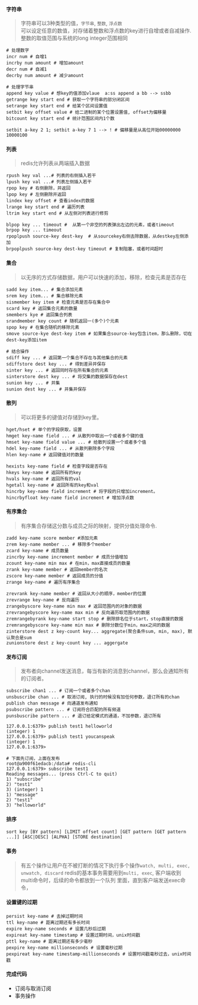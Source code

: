 #### 字符串
> 字符串可以3种类型的值，`字节串`, `整数`, `浮点数`  
> 可以设定任意的数值，对存储着整数和浮点数的key进行自增或者自减操作. 整数的取值范围与系统的long integer范围相同  

```shell script
# 处理数字
incr num # 自增1
incrby num amount # 增加amount
decr num # 自减1
decrby num amount # 减少amount

# 处理字节串
append key value # 想key的值添加vlaue  a:ss append a bb --> ssbb
getrange key start end # 获取一个字符串的部分闭区间
setrange key start end # 给某个区间设置值
setbit key offset value # 给二进制的某个位置设置值, offset为偏移量
bitcount key start end # 统计范围区间内1个数

setbit a-key 2 1; setbit a-key 7 1 --> ! # 偏移量是从高位开始00000000 10000100
```


#### 列表
> redis允许列表从两端插入数据

```shell script
rpush key val ...# 列表的右侧插入若干
lpush key val ...# 列表左侧插入若干
rpop key # 右侧删除，并返回
lpop key # 左侧删除并返回
lindex key offset # 查看index的数据
lrange key start end # 遍历列表
ltrim key start end # 从左侧对列表进行修剪

blpop key ... timeout #  从第一个非空的列表弹出左边的元素，或者timeout
brpop key ... timeout
rpoplpush source-key dest-key  # 从sourcekey右侧去除数据，从destkey左侧添加
brpoplpush source-key dest-key timeout # 复制阻塞，或者时间超时
```

#### 集合
> 以无序的方式存储数据，用户可以快速的添加，移除，检查元素是否存在

```shell script
sadd key item... # 集合添加元素
srem key item... # 集合移除元素
sismember key item # 检查元素是否存在集合中
scard key # 返回集合元素的数量
smembers kye # 返回集合列表
srandmember key count # 随机返回一(多个)个元素
spop key # 在集合随机的移除元素
smove source-kye dest-key item # 如果集合source-key包含item，那么删除，切在dest-key添加item

# 结合操作
sdiff key ... # 返回第一个集合不存在与其他集合的元素
sdiffstore dest key ... # 得到差异并保存
sinter key ... # 返回同时存在所有集合的元素
sinterstore dest key ... # 将交集的数据保存在dest
sunion key ... # 并集
sunion dest key ... # 并集并保存
```

#### 散列
> 可以将更多的键值对存储到key里。

```shell script
hget/hset # 单个的字段获取，设置
hmget key-name field ... # 从散列中取出一个或者多个键的值
hmset key-name field value ... # 给散列设置一个或者多个值
hdel key-name field ... # 从散列删除多个字段
hlen key-name # 返回键值对的数量

hexists key-name field # 检查字段是否存在
hkeys key-name # 返回所有的key
hvals key-name # 返回所有的val
hgetall key-name # 返回所有的key和val
hincrby key-name field increment # 将字段的只增加increment。
hincrbyfloat key-name field increment # 增加浮点数
```

#### 有序集合
> 有序集合存储这分数与成员之际的映射，提供分值处理命令.

```shell script
zadd key-name score member #添加元素
zrem key-name member ... # 移除多个member
zcard key-name # 成员数量
zincrby key-name increment member # 成员分值增加
zcount key-name min max # 在min，max直接成员的数量
zrank key-name member # 返回member的名次
zscore key-name member # 返回成员的分值
zrange key-name # 遍历有序集合

zrevrank key-name member # 返回从大小的顺序，member的位置
zrevrange key-name # 反向遍历
zrangebyscore key-name min max # 返回范围内的对象的数据
zrevrangebyscore key-name max min # 反向遍历取范围内的数据
zremrangebyrank key-name start stop # 删除排名位于start，stop直接的数据
zremrangebyscore key-name min max # 删除分数位于min，max之间的数据
zinterstore dest z key-count key... aggregate(聚合条件sum, min, max), 默认聚合是sum
zunionstore dest z key-count key ... aggergate
```

#### 发布订阅
> 发布者向channel发送消息，每当有新的消息到channel，那么会通知所有的订阅者。

```shell script
subscribe chan1 ... # 订阅一个或者多个chan
unsbuscribe chan ... # 取消订阅, 执行的时候没有加任何参数，退订所有的chan
publish chan message # 向通道发布通知
psubscribe pattern ... # 订阅符合匹配的所有频道
punsbuscribe pattern ... # 退订给定模式的通道，不加参数，退订所有

127.0.0.1:6379> publish test1 helloworld
(integer) 1
127.0.0.1:6379> publish test1 youcanspeak
(integer) 1
127.0.0.1:6379>

# 下面先订阅，上面在发布
root@a900f61edacb:/data# redis-cli
127.0.0.1:6379> subscribe test1
Reading messages... (press Ctrl-C to quit)
1) "subscribe"
2) "test1"
3) (integer) 1
1) "message"  
2) "test1"
3) "helloworld"

```

#### 排序
```shell script
sort key [BY pattern] [LIMIT offset count] [GET pattern [GET pattern ...]] [ASC|DESC] [ALPHA] [STORE destination]
```

#### 事务
> 有五个操作让用户在不被打断的情况下执行多个操作`watch, multi, exec, unwatch, discard`
> redis的基本事务需要用到`multi, exec`, 客户端收到multi命令时，后续的命令都放到一个队列
> 里面，直到客户端发送exec命令，


#### 设置键的过期
```shell script
persist key-name # 去掉过期时间
ttl key-name # 距离过期还有多长时间
expire key-name seconds # 设置几秒后过期
expireat key-name timestamp # 设置过期时间，unix时间戳
pttl key-name # 距离过期还有多少毫秒
pexpire key-name millionseconds # 设置毫秒过期
pexpireat key-name timestamp-millionseconds # 设置时间戳毫秒过去，unix时间戳
```


#### 完成代码
- 订阅与取消订阅
- 事务操作
